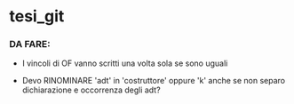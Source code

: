 # tesi_git



### DA FARE:

- I vincoli di OF vanno scritti una volta sola se sono uguali

- Devo RINOMINARE 'adt' in 'costruttore' oppure 'k' anche se non separo dichiarazione e occorrenza degli adt?
